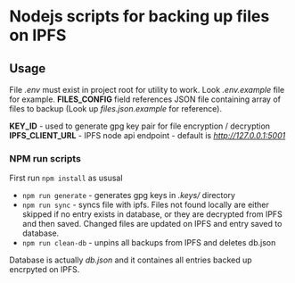 # Nodejs scripts for backing up files on IPFS

## Usage

File *.env* must exist in project root for utility to work. Look *.env.example* file for example. **FILES_CONFIG** field references JSON file containing array of files to backup (Look up *files.json.example* for reference).

**KEY_ID** - used to generate gpg key pair for file encryption / decryption
**IPFS_CLIENT_URL** - IPFS node api endpoint - default is *http://127.0.0.1:5001*

### NPM run scripts

First run `npm install` as ususal

- `npm run generate` - generates gpg keys in *.keys/* directory
- `npm run sync` - syncs file with ipfs. Files not found locally are either skipped if no entry exists in database, or they are decrypted from IPFS and then saved. Changed files are updated on IPFS and entry saved to database.
- `npm run clean-db` - unpins all backups from IPFS and deletes db.json

Database is actually *db.json* and it containes all entries backed up encrpyted on IPFS.
